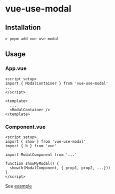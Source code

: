 # vue-use-modal

## Installation

```
> pnpm add vue-use-modal
```

## Usage

### App.vue
```
<script setup>
import { ModalContainer } from 'vue-use-modal'
...
</script>

<template>
  ...
  <ModalContainer />
</template>
```

### Component.vue
```
<script setup>
import { show } from 'vue-use-modal'
import { h } from 'vue'

import ModalComponent from '...'

function showMyModal() {
  show(h(ModalComponent, { prop1, prop2, ...}))
}
</script>
```

See [example](example)